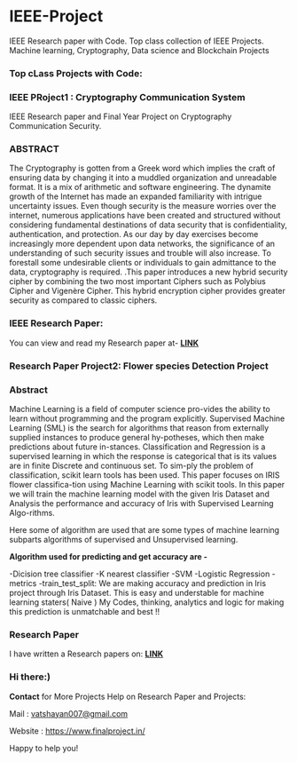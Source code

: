 # IEEE-Project
IEEE Research paper with Code. Top class collection of IEEE Projects. Machine learning, Cryptography, Data science and Blockchain Projects


### Top cLass Projects with Code:

### IEEE PRoject1 : Cryptography Communication System

IEEE Research paper and Final Year Project on Cryptography Communication Security.

### ABSTRACT 

The Cryptography is gotten from a Greek word which implies the craft of ensuring data by changing it into a muddled organization and unreadable format. It is a mix of arithmetic and software engineering. The dynamite growth of the Internet has made an expanded familiarity with intrigue uncertainty issues. Even though security is the measure worries over the internet, numerous applications have been created and structured without considering fundamental destinations of data security that is confidentiality, authentication, and protection. As our day by day exercises become increasingly more dependent upon data networks, the significance of an understanding of such security issues and trouble will also increase. To forestall some undesirable clients or individuals to gain admittance to the data, cryptography is required. .This paper introduces a new hybrid security cipher by combining the two most important Ciphers such as Polybius Cipher and Vigenère Cipher. This hybrid encryption cipher provides greater security as compared to classic ciphers.

### IEEE Research Paper: 

You can view and read my Research paper at- **[LINK](https://ieeexplore.ieee.org/document/9199997)** 

### Research Paper Project2: Flower species Detection Project

### Abstract
Machine Learning is a field of computer science pro-vides the ability to learn without programming and the program explicitly. Supervised Machine Learning (SML) is the search for algorithms that reason from externally supplied instances to produce general hy-potheses, which then make predictions about future in-stances. Classification and Regression is a supervised learning in which the response is categorical that is its values are in finite Discrete and continuous set. To sim-ply the problem of classification, scikit learn tools has been used. This paper focuses on IRIS flower classifica-tion using Machine Learning with scikit tools. In this paper we will train the machine learning model with the given Iris Dataset and Analysis the performance and accuracy of Iris with Supervised Learning Algo-rithms.

Here some of algorithm are used that are some types of machine learning subparts algorithms of supervised and Unsupervised learning.

**Algorithm used for predicting and get accuracy are -**

-Dicision tree classifier
-K nearest classifier
-SVM
-Logistic Regression
-metrics
-train_test_split: We are making accuracy and prediction in Iris project through Iris Dataset. This is easy and understable for machine learning staters( Naive ) My Codes, thinking, analytics and logic for making this prediction is unmatchable and best !!

### Research Paper
I have written a Research papers on: **[LINK]( http://ijirt.org/Article?manuscript=147862)**


### Hi there:) 

**Contact** for More Projects Help on Research Paper and Projects:

Mail : vatshayan007@gmail.com

Website : https://www.finalproject.in/

Happy to help you!
